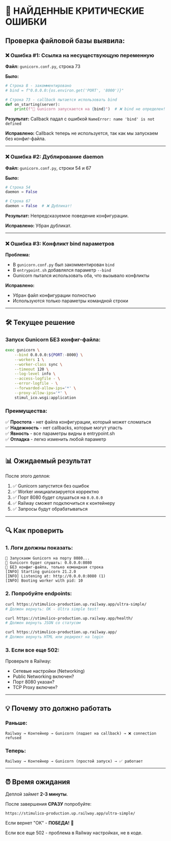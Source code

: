# 🐛 НАЙДЕННЫЕ КРИТИЧЕСКИЕ ОШИБКИ

## Проверка файловой базы выявила:

### ❌ Ошибка #1: Ссылка на несуществующую переменную

**Файл:** `gunicorn.conf.py`, строка 73

**Было:**
```python
# Строка 8 - закомментировано
# bind = f"0.0.0.0:{os.environ.get('PORT', '8000')}"

# Строка 73 - callback пытается использовать bind
def on_starting(server):
    print(f"🚀 Gunicorn запускается на {bind}")  # ❌ bind не определен!
```

**Результат:** Callback падал с ошибкой `NameError: name 'bind' is not defined`

**Исправлено:** Callback теперь не используется, так как мы запускаем без конфиг-файла.

---

### ❌ Ошибка #2: Дублирование daemon

**Файл:** `gunicorn.conf.py`, строки 54 и 67

**Было:**
```python
# Строка 54
daemon = False

# Строка 67 
daemon = False  # ❌ Дубликат!
```

**Результат:** Непредсказуемое поведение конфигурации.

**Исправлено:** Убран дубликат.

---

### ❌ Ошибка #3: Конфликт bind параметров

**Проблема:** 
- В `gunicorn.conf.py` был закомментирован `bind`
- В `entrypoint.sh` добавлялся параметр `--bind`
- Gunicorn пытался использовать оба, что вызывало конфликты

**Исправлено:** 
- Убран файл конфигурации полностью
- Используются только параметры командной строки

---

## 🛠 Текущее решение

### Запуск Gunicorn БЕЗ конфиг-файла:

```bash
exec gunicorn \
    --bind 0.0.0.0:${PORT:-8000} \
    --workers 1 \
    --worker-class sync \
    --timeout 120 \
    --log-level info \
    --access-logfile - \
    --error-logfile - \
    --forwarded-allow-ips='*' \
    --proxy-allow-ips='*' \
    stimul_ico.wsgi:application
```

### Преимущества:

✅ **Простота** - нет файла конфигурации, который может сломаться  
✅ **Надежность** - нет callbacks, которые могут упасть  
✅ **Явность** - все параметры видны в entrypoint.sh  
✅ **Отладка** - легко изменить любой параметр  

---

## 📊 Ожидаемый результат

После этого деплоя:

1. ✅ Gunicorn запустится без ошибок
2. ✅ Worker инициализируется корректно
3. ✅ Порт 8080 будет слушаться на `0.0.0.0`
4. ✅ Railway сможет подключиться к контейнеру
5. ✅ Запросы будут обрабатываться

---

## 🔍 Как проверить

### 1. Логи должны показать:

```
🚀 Запускаем Gunicorn на порту 8080...
📡 Gunicorn будет слушать: 0.0.0.0:8080
🔧 БЕЗ конфиг-файла, только командная строка
[INFO] Starting gunicorn 21.2.0
[INFO] Listening at: http://0.0.0.0:8080 (1)
[INFO] Booting worker with pid: 10
```

### 2. Попробуйте endpoints:

```bash
curl https://stimulico-production.up.railway.app/ultra-simple/
# Должен вернуть: OK - Ultra simple test!

curl https://stimulico-production.up.railway.app/health/
# Должен вернуть JSON со статусом

curl https://stimulico-production.up.railway.app/
# Должен вернуть HTML или редирект на login
```

### 3. Если все еще 502:

Проверьте в Railway:
- Сетевые настройки (Networking)
- Public Networking включен?
- Порт 8080 указан?
- TCP Proxy включен?

---

## 💡 Почему это должно работать

### Раньше:
```
Railway → Контейнер → Gunicorn (падает на callback) → ❌ connection refused
```

### Теперь:
```
Railway → Контейнер → Gunicorn (простой запуск) → ✅ работает
```

---

## ⏰ Время ожидания

Деплой займет **2-3 минуты**.

После завершения **СРАЗУ** попробуйте:
```
https://stimulico-production.up.railway.app/ultra-simple/
```

Если вернет "OK" - **ПОБЕДА!** 🎉

Если все еще 502 - проблема в Railway настройках, не в коде.

